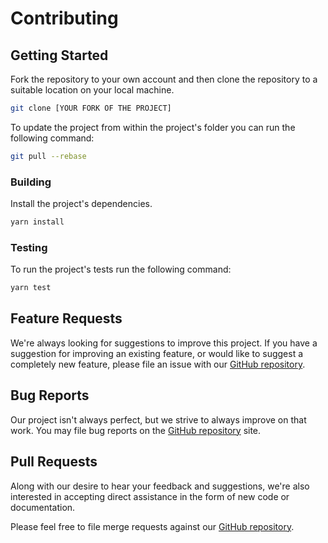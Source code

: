 # Contributing

## Getting Started

Fork the repository to your own account and then clone the repository to a suitable location on your local machine.

```bash
git clone [YOUR FORK OF THE PROJECT]
```

To update the project from within the project's folder you can run the following command:

```bash
git pull --rebase
```

### Building

Install the project's dependencies.

```bash
yarn install
```

### Testing

To run the project's tests run the following command:

```bash
yarn test
```

## Feature Requests

We're always looking for suggestions to improve this project. If you have a suggestion for improving an existing feature, or would like to suggest a completely new feature, please file an issue with our [GitHub repository](https://github.com/factset/deprecator/issues).

## Bug Reports

Our project isn't always perfect, but we strive to always improve on that work. You may file bug reports on the [GitHub repository](https://github.com/factset/deprecator/issues) site.

## Pull Requests

Along with our desire to hear your feedback and suggestions, we're also interested in accepting direct assistance in the form of new code or documentation.

Please feel free to file merge requests against our [GitHub repository](https://github.com/factset/deprecator/pulls).
